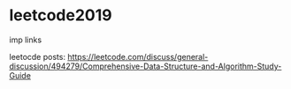 # leetcode2019

imp links

leetocde posts:
https://leetcode.com/discuss/general-discussion/494279/Comprehensive-Data-Structure-and-Algorithm-Study-Guide
